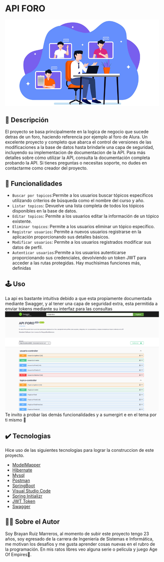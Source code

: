 # API FORO
![Api Foro](src/main/resources/foro.jpg)

## 📖 Descripción
El proyecto se basa principalmente en la logica de negocio que sucede detras de un foro, haciendo referencia por ejemplo al foro de Alura. Un excelente proyecto y completo que abarca el control de versiones de las modificaciones a la base de datos hasta brindarle una capa de seguridad, incluyendo su implementacion de documentacion de la API. Para más detalles sobre cómo utilizar la API, consulta la documentación completa probando la API. Si tienes preguntas o necesitas soporte, no dudes en contactarme como creador del proyecto.
## 🔨 Funcionalidades
- `Buscar por topicos`:Permite a los usuarios buscar tópicos específicos utilizando criterios de búsqueda como el nombre del curso y año.
- `Listar topicos`: Devuelve una lista completa de todos los tópicos disponibles en la base de datos.
- `Editar topicos`: Permite a los usuarios editar la información de un tópico existente.
- `Eliminar topicos`: Permite a los usuarios eliminar un tópico específico.
- `Registrar usuarios`: Permite a nuevos usuarios registrarse en la aplicación proporcionando sus detalles básicos.
- `Modificar usuarios`: Permite a los usuarios registrados modificar sus datos de perfil.
- `Autenticar usuarios`:Permite a los usuarios autenticarse proporcionando sus credenciales, devolviendo un token JWT para acceder a las rutas protegidas.
Hay muchisimas funciones más, definidas 
## 🕹️ Uso
La api es bastante intuitiva debido a que esta propiamente documentada mediante Swagger, y al tener una capa de seguridad extra, esta permitida a enviar tokens mediante su interfaz para las consultas
![Api UI](src/main/resources/apiforo.png)
Te invito a probar las demás funcionalidades y a sumergirt
e en el tema por ti mismo 🤟
## ✔️ Tecnologias
Hice uso de las siguientes tecnologias para lograr la construccion de este proyecto.
- [ModelMapper](https://modelmapper.org/)
- [Hibernate](https://hibernate.org/) 
- [Mysql](https://www.mysql.com/)
- [Postman](https://www.postman.com/)
- [SpringBoot](https://spring.io/projects/spring-boot)
- [Visual Studio Code](https://code.visualstudio.com/)
- [Spring Initializr](https://start.spring.io/)
- [JWT Token](https://github.com/auth0/java-jwt)
- [Swagger](https://springdoc.org/)


## 👨‍💻 Sobre el Autor
Soy Brayan Ruiz Marreros, al momento de subir este proyecto tengo 23 años, soy egresado de la carrera de Ingeniería de Sistemas e Informática, me motivan los desafios y me gusta aprender cosas nuevas en el rubro de la programación. En mis ratos libres veo alguna serie o pelicula y juego Age Of Empires🏰. 



